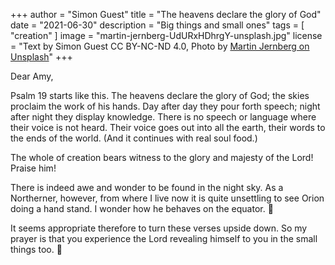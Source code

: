 +++
author = "Simon Guest"
title = "The heavens declare the glory of God"
date = "2021-06-30"
description = "Big things and small ones"
tags = [ "creation" ]
image = "martin-jernberg-UdURxHDhrgY-unsplash.jpg"
license = "Text by Simon Guest CC BY-NC-ND 4.0, Photo by [Martin Jernberg on Unsplash](https://unsplash.com/photos/UdURxHDhrgY)"
+++

Dear Amy,

Psalm 19 starts like this. The heavens declare the glory of God; the skies proclaim the work of his hands. Day after day they pour forth speech; night after night they display knowledge. There is no speech or language where their voice is not heard. Their voice goes out into all the earth, their words to the ends of the world. (And it continues with real soul food.)

The whole of creation bears witness to the glory and majesty of the Lord!  Praise him!

There is indeed awe and wonder to be found in the night sky. As a Northerner, however, from where I live now it is quite unsettling to see Orion doing a hand stand. I wonder how he behaves on the equator. 🤔

It seems appropriate therefore to turn these verses upside down. So my prayer is that you experience the Lord revealing himself to you in the small things too. 🙏
